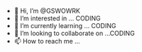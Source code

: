 - 👋 Hi, I’m @GSWOWRK
- 👀 I’m interested in ... CODING
- 🌱 I’m currently learning ... CODING
- 💞️ I’m looking to collaborate on ...CODING
- 📫 How to reach me ...

<!---
GSWOWRK/GSWOWRK is a ✨ special ✨ repository because its `README.md` (this file) appears on your GitHub profile.
You can click the Preview link to take a look at your changes.
--->
